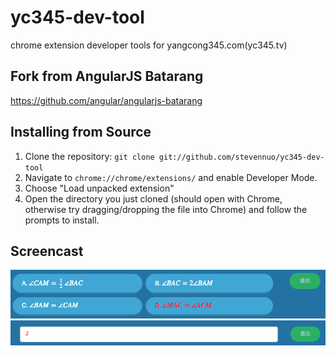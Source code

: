 yc345-dev-tool
==============

chrome extension developer tools for yangcong345.com(yc345.tv)



## Fork from AngularJS Batarang

https://github.com/angular/angularjs-batarang

## Installing from Source

1.  Clone the repository: `git clone git://github.com/stevennuo/yc345-dev-tool`
2.  Navigate to `chrome://chrome/extensions/` and enable Developer Mode.
3.  Choose "Load unpacked extension"
4.  Open the directory you just cloned (should open with Chrome, otherwise try dragging/dropping the file into Chrome) and follow the prompts to install.

## Screencast

![choice screenshot](https://github.com/stevennuo/yc345-dev-tool/raw/master/img/choice.png)
![filling screenshot](https://github.com/stevennuo/yc345-dev-tool/raw/master/img/filling.png)